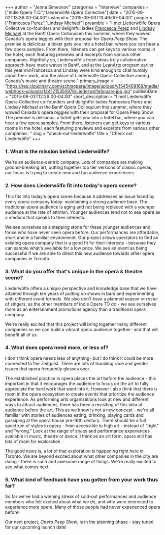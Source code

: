 +++
author = "Jenna Simeonov"
categories = "Interview"
companies = ["Indie Opera T.O.","Liederwölfe Opera Collective"]
date = "2015-09-02T13:36:00-04:00"
lastmod = "2015-09-03T13:49:00-04:00"
people = ["Francesca Perez","Lindsay Michael"]
preamble = "I met Liederwölfe Opera Collective co-founders and delightful ladies [Francesca Perez](/scene/people/francesca-perez/) and [Lindsay Michael](/scene/people/lindsay-michael/) at the Banff Opera Colloquium this summer, where they wowed Canada's opera biggies with their proposal for *Opera Peep Show*. The premise is delicious: a ticket gets you into a hotel bar, where you can hear a few opera samples. From there, listeners can get keys to various rooms in the hotel, each featuring previews and excerpts from various other companies. Rightfully so, Liederwolfe's fresh ideas truly collaborative approach have made waves in Banff, and at the [LeanArts](http://www.leanperformingarts.com/) program earlier this year.\n\nFrancesca and Lindsay were kind enough to chat humbly about their work, and the place of  Liederwölfe Opera Collective among Canada's music and theatre scene."
primary_image = "https://res.cloudinary.com/schmopera/image/upload/v1545409169/media/webhook-uploads/1441215350978/LiederwolfeSquare.jpg.jpg"
publishDate = "2015-09-03T12:26:00-04:00"
short_description = "I met Liederwölfe Opera Collective co-founders and delightful ladies Francesca Perez and Lindsay Michael at the Banff Opera Colloquium this summer, where they wowed Canada&#039;s opera biggies with their proposal for Opera Peep Show. The premise is delicious: a ticket gets you into a hotel bar, where you can hear a few opera samples. From there, listeners can get keys to various rooms in the hotel, each featuring previews and excerpts from various other companies. "
slug = "check-out-liederwolfe"
title = "Check out: Liederwölfe"
+++

### 1. What is the mission behind Liederwölfe?

We're an audience-centric company. Lots of companies are making ground-breaking art, putting together top tier versions of classic operas, our focus is trying to create new and fun audience experiences. 

### 2. How does Liederwölfe fit into today's opera scene?

This fits into today's opera scene because it addresses an issue faced by every opera company today: maintaining a strong audience base. The traditional opera audience is aging and not being replaced with a younger audience at the rate of attrition. Younger audiences tend not to see opera as a medium that speaks to their interests.

We see ourselves as a stepping stone for these younger audiences and those who have never seen opera before. Our performances are affordable, short and in a familiar environment. Our project allows spectators to find an existing opera company that is  a good fit for their interests - because they can sample what's available for a low price. We see an event as being successful if we are able to direct this new audience towards other opera companies in Toronto.

### 3. What do you offer that's unique in the opera & theatre scene?

Liederwölfe offers a unique perspective and knowledge base that we have attained through ten years of putting on shows in bars and experimenting with different event formats. We also don't have a planned season or roster of singers, as the other members of Indie Opera TO do - we see ourselves more as an entertainment promotions agency than a traditional opera company.

We're really excited that this project will bring together many different companies so we can build a vibrant opera audience together- and that will benefit all of us. 

### 4. What does opera need more, or less of?

I don't think opera needs less of anything- but I do think it could be more connected to the *Zeitgeist*. There are lots of troubling race and gender issues that opera frequently glosses over.

The established practice in opera places the art before the audience - this important in that it encourages the audience to focus on the art to fully appreciate the hard work that went into it. However I also think that there is room in the opera ecosystem to create events that prioritize the audience experience. As performing arts organizations look at new and different ways to attract audiences, there has been a revisiting of this idea of audience before the art. This as we know is not a new concept - we're all familiar with stories of audiences eating, drinking, playing cards and gossiping at the opera house pre-19th century. There should be a full spectrum of styles in opera - from accessible to high art - instead of "right" and "wrong." Look at the range of styles and performance experiences available in music, theatre or dance. I think as an art form, opera still has lots of room for exploration.

The good news is, a lot of that exploration is happening right here in Toronto. We are beyond excited about what other companies in the city are doing - there is such and awesome range of things. We're really excited to see what comes next.

### 5. What kind of feedback have you gotten from your work thus far?

So far we've had a winning streak of sold-out performances and audience members who felt excited about what we do, and who were interested to experience more opera. Many of those people had never experienced opera before! 

Our next project, *Opera Peep Show*, is in the planning phase - stay tuned for our upcoming launch date!
